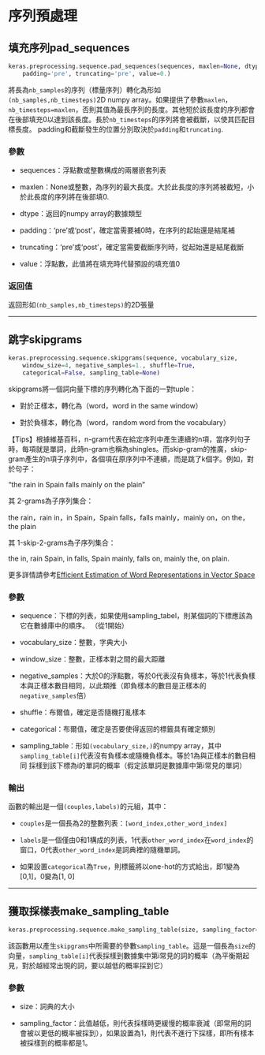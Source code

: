 # 序列預處理

## 填充序列pad_sequences
```python
keras.preprocessing.sequence.pad_sequences(sequences, maxlen=None, dtype='int32',
    padding='pre', truncating='pre', value=0.)
```
將長為```nb_samples```的序列（標量序列）轉化為形如```(nb_samples,nb_timesteps)```2D numpy array。如果提供了參數```maxlen```，```nb_timesteps=maxlen```，否則其值為最長序列的長度。其他短於該長度的序列都會在後部填充0以達到該長度。長於`nb_timesteps`的序列將會被截斷，以使其匹配目標長度。 padding和截斷發生的位置分別取決於`padding`和`truncating`.

### 參數

* sequences：浮點數或整數構​​成的兩層嵌套列表

* maxlen：None或整數，為序列的最大長度。大於此長度的序列將被截短，小於此長度的序列將在後部填0.

* dtype：返回的numpy array的數據類型

* padding：‘pre’或‘post’，確定當需要補0時，在序列的起始還是結尾補

* truncating：‘pre’或‘post’，確定當需要截斷序列時，從起始還是結尾截斷

* value：浮點數，此值將在填充時代替預設的填充值0

### 返回值

返回形如```(nb_samples,nb_timesteps)```的2D張量

***

## 跳字skipgrams
```python
keras.preprocessing.sequence.skipgrams(sequence, vocabulary_size,
    window_size=4, negative_samples=1., shuffle=True,
    categorical=False, sampling_table=None)
```
skipgrams將一個詞向量下標的序列轉化為下面的一對tuple：

* 對於正樣本，轉化為（word，word in the same window）

* 對於負樣本，轉化為（word，random word from the vocabulary）

【Tips】根據維基百科，n-gram代表在給定序列中產生連續的n項，當序列句子時，每項就是單詞，此時n-gram也稱為shingles。而skip-gram的推廣，skip-gram產生的n項子序列中，各個項在原序列中不連續，而是跳了k個字。例如，對於句子：

“the rain in Spain falls mainly on the plain”

其 2-grams為子序列集合：

the rain，rain in，in Spain，Spain falls，falls mainly，mainly on，on the，the plain

其 1-skip-2-grams為子序列集合：

the in, rain Spain, in falls, Spain mainly, falls on, mainly the, on plain.

更多詳情請參考[Efficient Estimation of Word Representations in Vector Space](http://arxiv.org/pdf/1301.3781v3.pdf)

### 參數

* sequence：下標的列表，如果使用sampling_tabel，則某個詞的下標應該為它在數據庫中的順序。 （從1開始）

* vocabulary_size：整數，字典大小

* window_size：整數，正樣本對之間的最大距離

* negative_samples：大於0的浮點數，等於0代表沒有負樣本，等於1代表負樣本與正樣本數目相同，以此類推（即負樣本的數目是正樣本的```negative_samples```倍）

* shuffle：布爾值，確定是否隨機打亂樣本

* categorical：布爾值，確定是否要使得返回的標籤具有確定類別

* sampling_table：形如```(vocabulary_size,)```的numpy array，其中```sampling_table[i]```代表沒有負樣本或隨機負樣本。等於1為與正樣本的數目相同
採樣到該下標為i的單詞的概率（假定該單詞是數據庫中第i常見的單詞）

### 輸出

函數的輸出是一個```(couples,labels)```的元組，其中：

* ```couples```是一個長為2的整數列表：```[word_index,other_word_index]```

* ```labels```是一個僅由0和1構成的列表，1代表```other_word_index```在```word_index```的窗口，0代表```other_word_index```是詞典裡的隨機單詞。

* 如果設置```categorical```為```True```，則標籤將以one-hot的方式給出，即1變為\[0,1\]，0變為\[1, 0\]

***

## 獲取採樣表make_sampling_table
```python
keras.preprocessing.sequence.make_sampling_table(size, sampling_factor=1e-5)
```
該函數用以產生```skipgrams```中所需要的參數```sampling_table```。這是一個長為```size```的向量，```sampling_table[i]```代表採樣到數據集中第i常見的詞的概率（為平衡期起見，對於越經常出現的詞，要以越低的概率採到它）

### 參數

* size：詞典的大小

* sampling_factor：此值越低，則代表採樣時更緩慢的概率衰減（即常用的詞會被以更低的概率被採到），如果設置為1，則代表不進行下採樣，即所有樣本被採樣到的概率都是1。